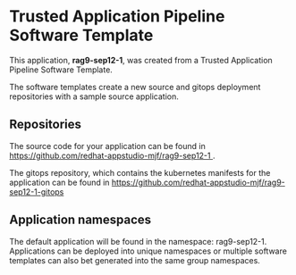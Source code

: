 # Trusted Application Pipeline Software Template

This application, **rag9-sep12-1**, was created from a Trusted Application Pipeline Software Template.

The software templates create a new source and gitops deployment repositories with a sample source application. 

## Repositories

The source code for your application can be found in [https://github.com/redhat-appstudio-mjf/rag9-sep12-1 ](https://github.com/redhat-appstudio-mjf/rag9-sep12-1 ).
 
The gitops repository, which contains the kubernetes manifests for the application can be found in 
[https://github.com/redhat-appstudio-mjf/rag9-sep12-1-gitops ](https://github.com/redhat-appstudio-mjf/rag9-sep12-1-gitops ) 

## Application namespaces 

The default application will be found in the namespace: rag9-sep12-1. Applications can be deployed into unique namespaces or multiple software templates can also bet generated into the same group namespaces.  